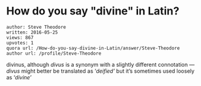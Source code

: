 # How do you say "divine" in Latin?

	author: Steve Theodore
	written: 2016-05-25
	views: 867
	upvotes: 1
	quora url: /How-do-you-say-divine-in-Latin/answer/Steve-Theodore
	author url: /profile/Steve-Theodore


divinus, although _divus_  is a synonym with a slightly different connotation — _divus_ might better be translated as ‘_deified’_ but it’s sometimes used loosely as ‘_divine’_ 

